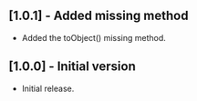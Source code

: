 ## [1.0.1] - Added missing method

-   Added the toObject() missing method.

## [1.0.0] - Initial version

-   Initial release.

